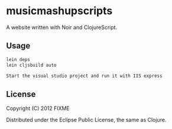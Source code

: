 # musicmashupscripts

A website written with Noir and ClojureScript.

## Usage

```bash
lein deps
lein cljsbuild auto

Start the visual studio project and run it with IIS express
```

## License

Copyright (C) 2012 FIXME

Distributed under the Eclipse Public License, the same as Clojure.


